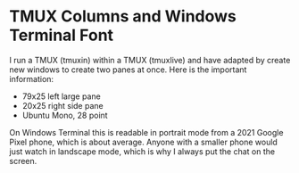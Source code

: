 # TMUX Columns and Windows Terminal Font

I run a TMUX (tmuxin) within a TMUX (tmuxlive) and have adapted by
create new windows to create two panes at once. Here is the important
information:

* 79x25 left large pane
* 20x25 right side pane
* Ubuntu Mono, 28 point

On Windows Terminal this is readable in portrait mode from a 2021 Google
Pixel phone, which is about average.  Anyone with a smaller phone would
just watch in landscape mode, which is why I always put the chat on the
screen.
